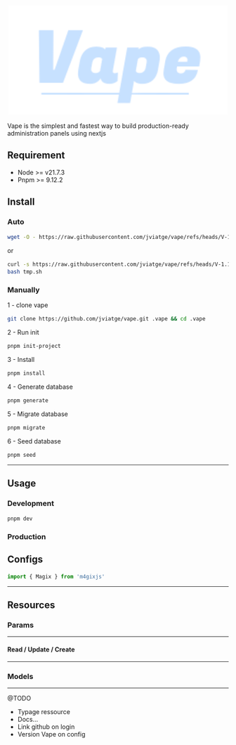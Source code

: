<p align="center">
    <img src="/public/app/logo.svg" width="500"/><br/>
</p>

Vape is the simplest and fastest way to build production-ready administration panels using nextjs

## Requirement

-   Node >= v21.7.3
-   Pnpm >= 9.12.2

## Install

### Auto

```BASH
wget -O - https://raw.githubusercontent.com/jviatge/vape/refs/heads/V-1.1.0/install.sh | bash
```

or

```BASH
curl -s https://raw.githubusercontent.com/jviatge/vape/refs/heads/V-1.1.0/install.sh >tmp.sh
bash tmp.sh
```

### Manually

1 - clone vape

```BASH
git clone https://github.com/jviatge/vape.git .vape && cd .vape

```

2 - Run init

```BASH
pnpm init-project

```

3 - Install

```BASH
pnpm install

```

4 - Generate database

```BASH
pnpm generate
```

5 - Migrate database

```BASH
pnpm migrate
```

6 - Seed database

```BASH
pnpm seed
```

---

## Usage

### Development

```BASH
pnpm dev
```

### Production

## Configs

```JAVASCRIPT
import { Magix } from 'm4gixjs'
```

---

## Resources

### Params

---

#### Read / Update / Create

---

### Models

---

@TODO

-   Typage ressource
-   Docs...
-   Link github on login
-   Version Vape on config

